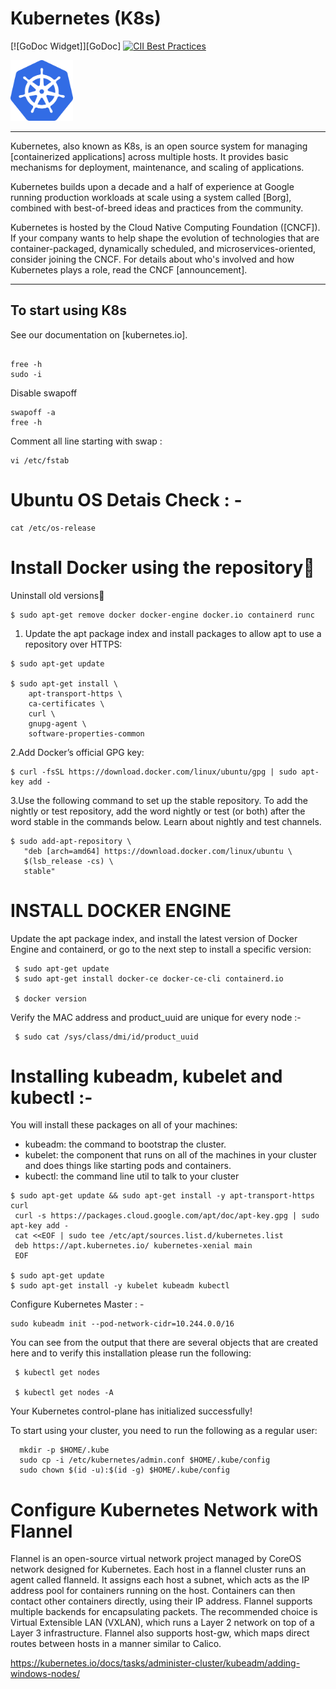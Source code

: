 # Kubernetes (K8s)

[![GoDoc Widget]][GoDoc] [![CII Best Practices](https://bestpractices.coreinfrastructure.org/projects/569/badge)](https://bestpractices.coreinfrastructure.org/projects/569)

<img src="https://github.com/kubernetes/kubernetes/raw/master/logo/logo.png" width="100">

----

Kubernetes, also known as K8s, is an open source system for managing [containerized applications]
across multiple hosts. It provides basic mechanisms for deployment, maintenance,
and scaling of applications.

Kubernetes builds upon a decade and a half of experience at Google running
production workloads at scale using a system called [Borg],
combined with best-of-breed ideas and practices from the community.

Kubernetes is hosted by the Cloud Native Computing Foundation ([CNCF]).
If your company wants to help shape the evolution of
technologies that are container-packaged, dynamically scheduled,
and microservices-oriented, consider joining the CNCF.
For details about who's involved and how Kubernetes plays a role,
read the CNCF [announcement].

----

## To start using K8s

See our documentation on [kubernetes.io].

```

free -h 
sudo -i
```

Disable swapoff
```
swapoff -a
free -h 
```


 Comment all line starting with swap :
```
vi /etc/fstab   
```

# Ubuntu OS Detais Check : -
```
cat /etc/os-release
```
# Install Docker using the repository🔗

 Uninstall old versions🔗
```
$ sudo apt-get remove docker docker-engine docker.io containerd runc
```
 1. Update the apt package index and install packages to allow apt to use a repository over HTTPS:

```
$ sudo apt-get update

$ sudo apt-get install \
    apt-transport-https \
    ca-certificates \
    curl \
    gnupg-agent \
    software-properties-common
```

 2.Add Docker’s official GPG key:
```
$ curl -fsSL https://download.docker.com/linux/ubuntu/gpg | sudo apt-key add -
```
3.Use the following command to set up the stable repository. To add the nightly or test repository, add the word nightly or test (or both) after the word stable in the commands below. Learn about nightly and test channels.
```
$ sudo add-apt-repository \
   "deb [arch=amd64] https://download.docker.com/linux/ubuntu \
   $(lsb_release -cs) \
   stable"
```
# INSTALL DOCKER ENGINE
  Update the apt package index, and install the latest version of Docker Engine and containerd, or go to the next step to install a specific version:
```
 $ sudo apt-get update
 $ sudo apt-get install docker-ce docker-ce-cli containerd.io

 $ docker version
 ```
 Verify the MAC address and product_uuid are unique for every node :-
```
 $ sudo cat /sys/class/dmi/id/product_uuid
 ```
 
# Installing kubeadm, kubelet and kubectl :-

 You will install these packages on all of your machines:

  * kubeadm: the command to bootstrap the cluster.
  * kubelet: the component that runs on all of the machines in your cluster and does things like starting pods and containers.
  * kubectl: the command line util to talk to your cluster

  ```
 $ sudo apt-get update && sudo apt-get install -y apt-transport-https curl
   curl -s https://packages.cloud.google.com/apt/doc/apt-key.gpg | sudo apt-key add -
   cat <<EOF | sudo tee /etc/apt/sources.list.d/kubernetes.list
   deb https://apt.kubernetes.io/ kubernetes-xenial main
   EOF

 $ sudo apt-get update
 $ sudo apt-get install -y kubelet kubeadm kubectl
```


 Configure Kubernetes Master : -

```
sudo kubeadm init --pod-network-cidr=10.244.0.0/16
```

You can see from the output that there are several objects that are created here and to verify this installation please run the following:

```
 $ kubectl get nodes 
       
 $ kubectl get nodes -A
```

Your Kubernetes control-plane has initialized successfully!

To start using your cluster, you need to run the following as a regular user:
```
  mkdir -p $HOME/.kube
  sudo cp -i /etc/kubernetes/admin.conf $HOME/.kube/config
  sudo chown $(id -u):$(id -g) $HOME/.kube/config
```

# Configure Kubernetes Network with Flannel

Flannel is an open-source virtual network project managed by CoreOS network designed for Kubernetes. Each host in a flannel cluster runs an agent called flanneld. It assigns each host a subnet, which acts as the IP address pool for containers running on the host. Containers can then contact other containers directly, using their IP address. Flannel supports multiple backends for encapsulating packets. The recommended choice is Virtual Extensible LAN (VXLAN), which runs a Layer 2 network on top of a Layer 3 infrastructure. Flannel also supports host-gw, which maps direct routes between hosts in a manner similar to Calico.


 https://kubernetes.io/docs/tasks/administer-cluster/kubeadm/adding-windows-nodes/

